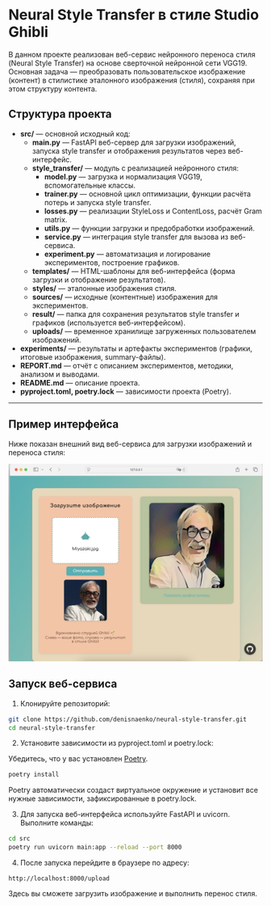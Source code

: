 # Neural Style Transfer в стиле Studio Ghibli

В данном проекте реализован веб-сервис нейронного переноса стиля (Neural Style Transfer) на основе сверточной нейронной сети VGG19. Основная задача — преобразовать пользовательское изображение (контент) в стилистике эталонного изображения (стиля), сохраняя при этом структуру контента.


## Структура проекта

- **src/** — основной исходный код:
  - **main.py** — FastAPI веб-сервер для загрузки изображений, запуска style transfer и отображения результатов через веб-интерфейс.
  - **style_transfer/** — модуль с реализацией нейронного стиля:
    - **model.py** — загрузка и нормализация VGG19, вспомогательные классы.
    - **trainer.py** — основной цикл оптимизации, функции расчёта потерь и запуска style transfer.
    - **losses.py** — реализации StyleLoss и ContentLoss, расчёт Gram matrix.
    - **utils.py** — функции загрузки и предобработки изображений.
    - **service.py** — интеграция style transfer для вызова из веб-сервиса.
    - **experiment.py** — автоматизация и логирование экспериментов, построение графиков.
  - **templates/** — HTML-шаблоны для веб-интерфейса (форма загрузки и отображение результатов).
  - **styles/** — эталонные изображения стиля.
  - **sources/** — исходные (контентные) изображения для экспериментов.
  - **result/** — папка для сохранения результатов style transfer и графиков (используется веб-интерфейсом).
  - **uploads/** — временное хранилище загруженных пользователем изображений.
- **experiments/** — результаты и артефакты экспериментов (графики, итоговые изображения, summary-файлы).
- **REPORT.md** — отчёт с описанием экспериментов, методики, анализом и выводами.
- **README.md** — описание проекта.
- **pyproject.toml, poetry.lock** — зависимости проекта (Poetry).

---

## Пример интерфейса

Ниже показан внешний вид веб-сервиса для загрузки изображений и переноса стиля:

![Web UI overview](overview.png)


## Запуск веб-сервиса

1. Клонируйте репозиторий:

```bash
git clone https://github.com/denisnaenko/neural-style-transfer.git
cd neural-style-transfer
```

2. Установите зависимости из pyproject.toml и poetry.lock:

Убедитесь, что у вас установлен [Poetry](https://python-poetry.org/docs/).

```bash
poetry install
```

Poetry автоматически создаст виртуальное окружение и установит все нужные зависимости, зафиксированные в poetry.lock.

3. Для запуска веб-интерфейса используйте FastAPI и uvicorn. Выполните команды:

```bash
cd src
poetry run uvicorn main:app --reload --port 8000
```

4. После запуска перейдите в браузере по адресу:

```
http://localhost:8000/upload
```

Здесь вы сможете загрузить изображение и выполнить перенос стиля.